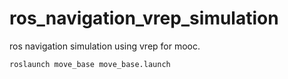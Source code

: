 # ros_navigation_vrep_simulation
ros navigation simulation using vrep for mooc.
~~~
roslaunch move_base move_base.launch
~~~
